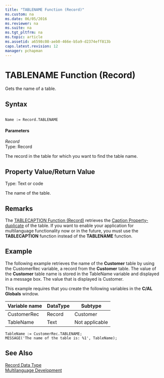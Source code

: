 ```yaml
---
title: "TABLENAME Function (Record)"
ms.custom: na
ms.date: 06/05/2016
ms.reviewer: na
ms.suite: na
ms.tgt_pltfrm: na
ms.topic: article
ms.assetid: a6598c08-aeb0-466e-b5a9-d2374eff813b
caps.latest.revision: 12
manager: pchapman
---
```

# TABLENAME Function (Record)
Gets the name of a table.  
  
## Syntax  
  
```  
  
Name := Record.TABLENAME  
```  
  
#### Parameters  
 *Record*  
 Type: Record  
  
 The record in the table for which you want to find the table name.  
  
## Property Value\/Return Value  
 Type: Text or code  
  
 The name of the table.  
  
## Remarks  
 The [TABLECAPTION Function \(Record\)](TABLECAPTION-Function--Record-.md) retrieves the [Caption Property\-duplicate](Caption-Property-duplicate.md) of the table. If you want to enable your application for multilanguage functionality now or in the future, you must use the **TABLECAPTION** function instead of the **TABLENAME** function.  
  
## Example  
 The following example retrieves the name of the **Customer** table by using the CustomerRec variable, a record from the **Customer** table. The value of the **Customer** table name is stored in the TableName variable and displayed in a message box. The value that is displayed is Customer.  
  
 This example requires that you create the following variables in the **C\/AL Globals** window.  
  
|Variable name|DataType|Subtype|  
|-------------------|--------------|-------------|  
|CustomerRec|Record|Customer|  
|TableName|Text|Not applicable|  
  
```  
TableName := CustomerRec.TABLENAME;  
MESSAGE('The name of the table is: %1', TableName);  
```  
  
## See Also  
 [Record Data Type](Record-Data-Type.md)   
 [Multilanguage Development](Multilanguage-Development.md)